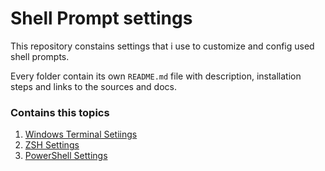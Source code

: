 # Shell Prompt settings

This repository constains settings that i use to customize and config used shell prompts.

Every folder contain its own `README.md` file with description, installation steps and links to the sources and docs.

### Contains this topics

1) [Windows Terminal Setiings](./WindowsTerminal/)
2) [ZSH Settings](./ZSH/)
3) [PowerShell Settings](./PowerShell/)

